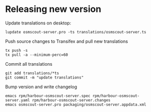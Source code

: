 # Releasing new version

Update translations on desktop:

```
lupdate osmscout-server.pro -ts translations/osmscout-server.ts
```

Push source changes to Transifex and pull new translations

```
tx push -s
tx pull -a --minimum-perc=60
```

Commit all translations

```
git add translations/*ts
git commit -m "update translations"
```

Bump version and write changelog

```
emacs rpm/harbour-osmscout-server.spec rpm/harbour-osmscout-server.yaml rpm/harbour-osmscout-server.changes
emacs osmscout-server.pro packaging/osmscout-server.appdata.xml
```